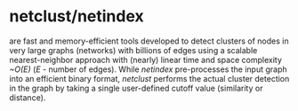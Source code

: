 netclust/netindex
=================
are fast and memory-efficient tools developed to detect clusters of nodes in very large graphs (networks) with billions of edges using a scalable nearest-neighbor approach with (nearly) linear time and space complexity *~O(E)* (*E* - number of edges). While *netindex* pre-processes the input graph into an efficient binary format, *netclust* performs the actual cluster detection in the graph by taking a single user-defined cutoff value (similarity or distance).
